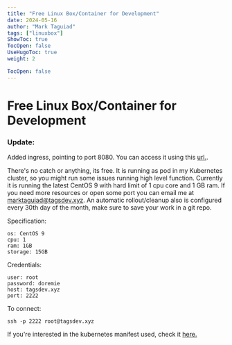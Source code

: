 ```yaml
---
title: "Free Linux Box/Container for Development"
date: 2024-05-16
author: "Mark Taguiad"
tags: ["linuxbox"]
ShowToc: true
TocOpen: false
UseHugoToc: true
weight: 2

TocOpen: false
---
```


# Free Linux Box/Container for Development

### Update:
Added ingress, pointing to port 8080. You can access it using this [url.](https://linuxbox.tagsdev.xyz/).

There's no catch or anything, its free. It is running as pod in my Kubernetes cluster, so you might run some issues running high level function. Currently it is running the latest CentOS 9 with hard limit of 1 cpu core and 1 GB ram. If you need more resources or open some port you can email me at marktaguiad@tagsdev.xyz. An automatic rollout/cleanup also is configured every 30th day of the month, make sure to save your work in a git repo. 

Specification:
```
os: CentOS 9
cpu: 1
ram: 1GB
storage: 15GB
```

Credentials:
```
user: root
password: doremie
host: tagsdev.xyz
port: 2222

```

To connect:
```
ssh -p 2222 root@tagsdev.xyz
```

If you're interested in the kubernetes manifest used, check it [here.](https://github.com/mcbtaguiad/linuxbox/tree/main/kube)